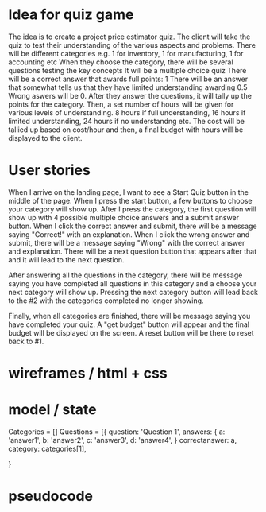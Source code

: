 # Idea for quiz game

The idea is to create a project price estimator quiz.
The client will take the quiz to test their understanding of the various aspects and problems.
There will be different categories e.g. 1 for inventory, 1 for manufacturing, 1 for accounting etc
When they choose the category, there will be several questions testing the key concepts 
It will be a multiple choice quiz
There will be a correct answer that awards full points: 1
There will be an answer that somewhat tells us that they have limited understanding awarding 0.5
Wrong aswers will be 0. 
After they answer the questions, it will tally up the points for the category. 
Then, a set number of hours will be given for various levels of understanding. 8 hours if full understanding, 16 hours if limited understanding, 24 hours if no understandng etc. 
The cost will be tallied up based on cost/hour and then, a final budget with hours will be displayed to the client. 

# User stories

When I arrive on the landing page, I want to see a Start Quiz button in the middle of the page.
When I press the start button, a few buttons to choose your category will show up.
After I press the category, the first question will show up with 4 possible multiple choice answers and a submit answer button. 
When I click the correct answer and submit, there will be a message saying "Correct!" with an explanation. 
When I click the wrong answer and submit, there will be a message saying "Wrong" with the correct answer and explanation. 
There will be a next question button that appears after that and it will lead to the next question. 

After answering all the questions in the category, there will be message saying you have completed all questions in this category and a choose your next category will show up.
Pressing the next category button will lead back to the #2 with the categories completed no longer showing. 

Finally, when all categories are finished, there will be message saying you have completed your quiz.
A "get budget" button will appear and the final budget will be displayed on the screen.
A reset button will be there to reset back to #1. 


# wireframes / html + css


# model / state

Categories = []
Questions = [{
    question: 'Question 1',
    answers: {
        a: 'answer1',
        b: 'answer2',
        c: 'answer3',
        d: 'answer4',
    }
    correctanswer: a,
    category: categories[1],

}


# pseudocode


